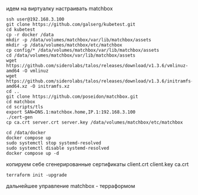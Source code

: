 идем на виртуалку настраивать matchbox

```
ssh user@192.168.3.100
git clone https://github.com/galserg/kubetest.git
cd kubetest
cp -r docker /data
mkdir -p /data/volumes/matchbox/var/lib/matchbox/assets
mkdir -p /data/volumes/matchbox/etc/matchbox
cp config/* /data/volumes/matchbox/var/lib/matchbox/assets
cd /data/volumes/matchbox/var/lib/matchbox/assets
wget https://github.com/siderolabs/talos/releases/download/v1.3.6/vmlinuz-amd64 -O vmlinuz
wget https://github.com/siderolabs/talos/releases/download/v1.3.6/initramfs-amd64.xz -O initramfs.xz
cd ..
git clone https://github.com/poseidon/matchbox.git
cd matchbox
cd scripts/tls
export SAN=DNS.1:matchbox.home,IP.1:192.168.3.100
./cert-gen
cp ca.crt server.crt server.key /data/volumes/matchbox/etc/matchbox

cd /data/docker
docker compose up
sudo systemctl stop systemd-resolved
sudo systemctl disable systemd-resolved
docker compose up -d
```
копируем себе сгенерированные сертификаты client.crt client.key ca.crt
```
terraform init -upgrade

```
дальнейшее управление matchbox - терраформом